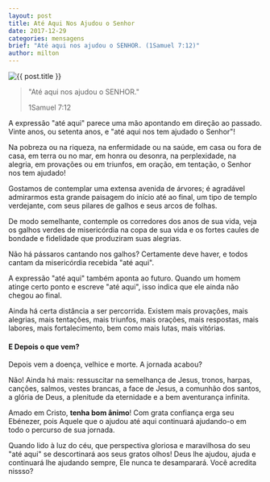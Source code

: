 ```yaml
---
layout: post
title: Até Aqui Nos Ajudou o Senhor
date: 2017-12-29
categories: mensagens
brief: "Até aqui nos ajudou o SENHOR. (1Samuel 7:12)"
author: milton
---
```


<img src="{{ site.baseurl }}/assets/images/posts/ate-quando-devemos-orar.jpg" alt="{{ post.title }}" class="px-5 float-right" />

<blockquote class="blockquote">
  <p class="mb-0">
    "Até aqui nos ajudou o SENHOR."
  </p>
  <footer class="blockquote-footer">1Samuel 7:12</footer>
</blockquote>

A expressão "até aqui" parece uma mão apontando em direção ao passado. Vinte anos, ou setenta anos, e "até aqui nos tem ajudado o Senhor"!

Na pobreza ou na riqueza, na enfermidade ou na saúde, em casa ou fora de casa, em terra ou no mar, em honra ou desonra, na perplexidade, na alegria, em provações ou em triunfos, em oração, em tentação, o Senhor nos tem ajudado!

Gostamos de contemplar uma extensa avenida de árvores; é agradável admirarmos esta grande paisagem do início até ao final, um tipo de templo verdejante, com seus pilares de galhos e seus arcos de folhas.

De modo semelhante, contemple os corredores dos anos de sua vida, veja os galhos verdes de misericórdia na copa de sua vida e os fortes caules de bondade e fidelidade que produziram suas alegrias.

Não há pássaros cantando nos galhos? Certamente deve haver, e todos cantam da misericórdia recebida "até aqui".

A expressão "até aqui" também aponta ao futuro. Quando um homem atinge certo ponto e escreve "até aqui", isso indica que ele ainda não chegou ao final.

Ainda há certa distância a ser percorrida. Existem mais provações, mais alegrias, mais tentações, mais triunfos, mais orações, mais respostas, mais labores, mais fortalecimento, bem como mais lutas, mais vitórias.

<h4 class="text-center mb-4">
  E Depois o que vem?
</h4>

Depois vem a doença, velhice e morte. A jornada acabou?

Não! Ainda há mais: ressuscitar na semelhança de Jesus, tronos, harpas, canções, salmos, vestes brancas, a face de Jesus, a comunhão dos santos, a glória de Deus, a plenitude da eternidade e a bem aventurança infinita.

Amado em Cristo, <b>tenha bom ânimo</b>! Com grata confiança erga seu Ebénezer, pois Aquele que o ajudou até aqui continuará ajudando-o em todo o percurso de sua jornada.

Quando lido à luz do céu, que perspectiva gloriosa e maravilhosa do seu "até aqui" se descortinará aos seus gratos olhos! Deus lhe ajudou, ajuda e continuará lhe ajudando sempre, Ele nunca te desamparará. Você acredita nissso?

